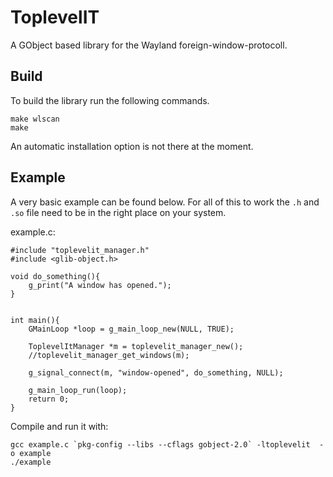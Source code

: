 # ToplevelIT

A GObject based library for the Wayland foreign-window-protocoll.

## Build

To build the library run the following commands.

```
make wlscan
make
```

An automatic installation option is not there at the moment.

## Example

A very basic example can be found below. For all of this to work the `.h` and `.so` file need to be in the right place on your system.

example.c:

```
#include "toplevelit_manager.h"
#include <glib-object.h>

void do_something(){
    g_print("A window has opened.");
}


int main(){
    GMainLoop *loop = g_main_loop_new(NULL, TRUE);

    ToplevelItManager *m = toplevelit_manager_new();
    //toplevelit_manager_get_windows(m);

    g_signal_connect(m, "window-opened", do_something, NULL);

    g_main_loop_run(loop);
    return 0;
}
```

Compile and run it with:

```
gcc example.c `pkg-config --libs --cflags gobject-2.0` -ltoplevelit  -o example
./example
```